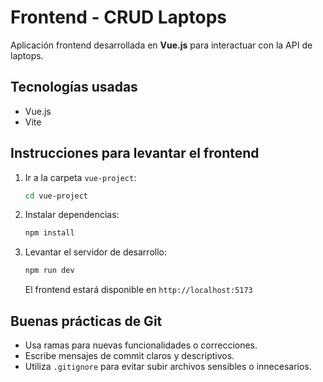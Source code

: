 # Frontend - CRUD Laptops

Aplicación frontend desarrollada en **Vue.js** para interactuar con la API de laptops.

## Tecnologías usadas

- Vue.js
- Vite

## Instrucciones para levantar el frontend

1. Ir a la carpeta `vue-project`:
   ```bash
   cd vue-project
   ```
2. Instalar dependencias:
   ```bash
   npm install
   ```
3. Levantar el servidor de desarrollo:
   ```bash
   npm run dev
   ```
   El frontend estará disponible en `http://localhost:5173`

## Buenas prácticas de Git

- Usa ramas para nuevas funcionalidades o correcciones.
- Escribe mensajes de commit claros y descriptivos.
- Utiliza `.gitignore` para evitar subir archivos sensibles o innecesarios.
